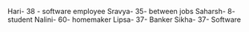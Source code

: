 Hari- 38 - software employee
Sravya- 35- between jobs
Saharsh- 8- student
Nalini- 60- homemaker
Lipsa- 37- Banker
Sikha- 37- Software
